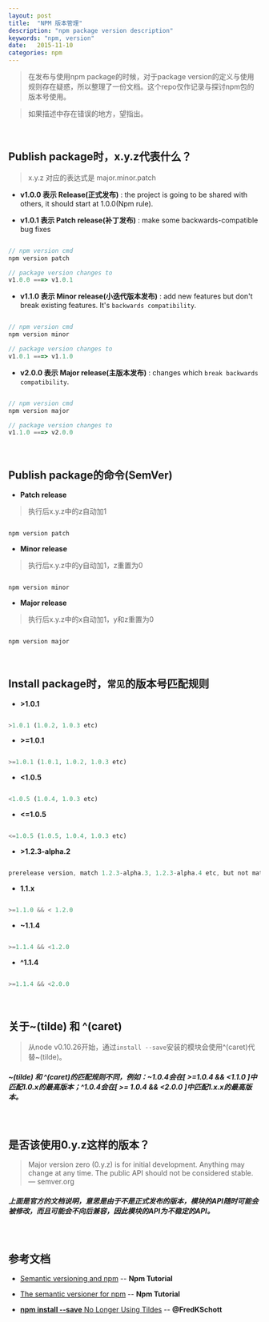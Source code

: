 ```yaml
---
layout: post
title:  "NPM 版本管理"
description: "npm package version description"
keywords: "npm, version"
date:   2015-11-10
categories: npm
---
```


> 在发布与使用npm package的时候，对于package version的定义与使用规则存在疑惑，所以整理了一份文档。这个repo仅作记录与探讨npm包的版本号使用。

> 如果描述中存在错误的地方，望指出。

<br>


## Publish package时，x.y.z代表什么？

> x.y.z 对应的表达式是 major.minor.patch

- **v1.0.0 表示 Release(正式发布)** : the project is going to be shared with others, it should start at 1.0.0(Npm rule).

- **v1.0.1 表示 Patch release(补丁发布)** : make some backwards-compatible bug fixes

``` javascript

// npm version cmd
npm version patch

// package version changes to
v1.0.0 ===> v1.0.1

```

- **v1.1.0 表示 Minor release(小迭代版本发布)** : add new features but don't break existing features. It's `backwards compatibility`.

``` javascript

// npm version cmd
npm version minor

// package version changes to
v1.0.1 ===> v1.1.0

```

- **v2.0.0 表示 Major release(主版本发布)** : changes which `break backwards compatibility`.

``` javascript

// npm version cmd
npm version major

// package version changes to
v1.1.0 ===> v2.0.0

```

<br>


## Publish package的命令(SemVer)

- **Patch release**

> 执行后x.y.z中的z自动加1

``` javascript

npm version patch

```

- **Minor release**

> 执行后x.y.z中的y自动加1，z重置为0

``` javascript

npm version minor

```

- **Major release**

> 执行后x.y.z中的x自动加1，y和z重置为0

``` javascript

npm version major

```

<br>


## Install package时，`常见`的版本号匹配规则

- **>1.0.1**

``` javascript

>1.0.1 (1.0.2, 1.0.3 etc)

```


- **>=1.0.1**

``` javascript

>=1.0.1 (1.0.1, 1.0.2, 1.0.3 etc)

```


- **<1.0.5**

``` javascript

<1.0.5 (1.0.4, 1.0.3 etc)

```


- **<=1.0.5**

``` javascript

<=1.0.5 (1.0.5, 1.0.4, 1.0.3 etc)

```


- **>1.2.3-alpha.2**

``` javascript

prerelease version, match 1.2.3-alpha.3, 1.2.3-alpha.4 etc, but not match 4.5.6-alpha.3

```


- **1.1.x**

``` javascript

>=1.1.0 && < 1.2.0

```


- **~1.1.4**

``` javascript

>=1.1.4 && <1.2.0

```


- **^1.1.4**

``` javascript

>=1.1.4 && <2.0.0

```

<br>


## 关于~(tilde) 和 ^(caret)

> 从node v0.10.26开始，通过`install --save`安装的模块会使用^(caret)代替~(tilde)。

##### ~(tilde) 和 ^(caret)的匹配规则不同，例如：~1.0.4会在[ >=1.0.4 && <1.1.0 ]中匹配1.0.x的最高版本；^1.0.4会在[ >= 1.0.4 && <2.0.0 ]中匹配1.x.x的最高版本。

<br>


## 是否该使用0.y.z这样的版本？

> Major version zero (0.y.z) is for initial development. Anything may change at any time. The public API should not be considered stable.
> ― semver.org

##### 上面是官方的文档说明，意思是由于不是正式发布的版本，模块的API随时可能会被修改，而且可能会不向后兼容，因此模块的API为不稳定的API。

<br>


## 参考文档

- [Semantic versioning and npm](https://docs.npmjs.com/getting-started/semantic-versioning) -- **Npm Tutorial**

- [The semantic versioner for npm](https://docs.npmjs.com/misc/semver) -- **Npm Tutorial**

- [**npm install --save** No Longer Using Tildes](http://fredkschott.com/post/2014/02/npm-no-longer-defaults-to-tildes/) --  **@FredKSchott**
